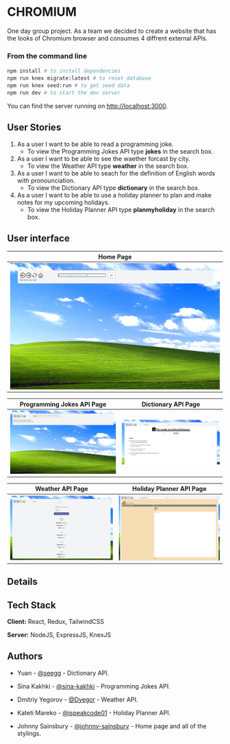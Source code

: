 # CHROMIUM

One day group project.
As a team we decided to create a website that has the looks of Chromium browser and consumes 4 diffrent external APIs.

### From the command line

```bash
npm install # to install dependencies
npm run knex migrate:latest # to reset database
npm run knex seed:run # to get seed data
npm run dev # to start the dev server
```

You can find the server running on [http://localhost:3000](http://localhost:3000).

## User Stories
1. As a user I want to be able to read a programming joke. 
    - To view the Programming Jokes API type **jokes** in the search box.
2. As a user I want to be able to see the waether forcast by city.
    - To view the Weather API type **weather** in the search box.
3. As a user I want to be able to seach for the definition of English words with pronounciation.
    - To view the Dictionary API type **dictionary** in the search box.
4. As a user I want to be able to use a holiday planner to plan and make notes for my upcoming holidays.
    - To view the Holiday Planner API type **planmyholiday** in the search box.



## User interface

Home Page|
------------------------------------|
![Homepage](docs/homePage.PNG)|

Programming Jokes API Page|Dictionary API Page
------------------------------------|------------------------------
![ProgrammingJokesAPIPage](docs/jokesAPI.PNG)|![DictionaryAPIPage](docs/dictionaryAPI.PNG)

Weather API Page|Holiday Planner API Page
------------------------------------|-------------------------------
![WeatherAPIPage](docs/weatherAPI.PNG)|![HolidayPlannerAPIPage](docs/holidayPlanner.PNG)

## Details

## Tech Stack
**Client:** React, Redux, TailwindCSS

**Server:** NodeJS, ExpressJS, KnexJS

## Authors
- Yuan - [@seegg](https://github.com/seegg) - Dictionary API.

- Sina Kakhki - [@sina-kakhki](https://github.com/sina-kakhki) - Programming Jokes API.

- Dmitriy Yegorov - [@Dyegor](https://github.com/Dyegor) - Weather API.

- Kateti Mareko - [@ispeakcode01](https://github.com/ispeakcode01) - Holiday Planner API.

- Johnny Sainsbury - [@johnny-sainsbury](https://github.com/johnny-sainsbury) - Home page and all of the stylings.
